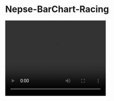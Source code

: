 # Nepse-BarChart-Racing
<video width="320" height="240" controls>
  <source src="[URL_TO_YOUR_VIDEO_FILE.mp4](https://github.com/Arun-Lama/Nepse-BarChart-Racing/releases/download/untagged-eb4987ef802e85d5a762/NepseBrokerBarChartRace.mp4)https://github.com/Arun-Lama/Nepse-BarChart-Racing/releases/download/untagged-eb4987ef802e85d5a762/NepseBrokerBarChartRace.mp4" type="video/mp4">
  Your browser does not support the video tag.
</video>
